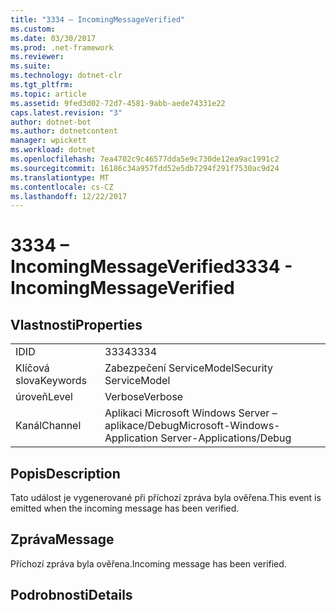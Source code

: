 ```yaml
---
title: "3334 – IncomingMessageVerified"
ms.custom: 
ms.date: 03/30/2017
ms.prod: .net-framework
ms.reviewer: 
ms.suite: 
ms.technology: dotnet-clr
ms.tgt_pltfrm: 
ms.topic: article
ms.assetid: 9fed3d02-72d7-4581-9abb-aede74331e22
caps.latest.revision: "3"
author: dotnet-bot
ms.author: dotnetcontent
manager: wpickett
ms.workload: dotnet
ms.openlocfilehash: 7ea4702c9c46577dda5e9c730de12ea9ac1991c2
ms.sourcegitcommit: 16186c34a957fdd52e5db7294f291f7530ac9d24
ms.translationtype: MT
ms.contentlocale: cs-CZ
ms.lasthandoff: 12/22/2017
---
```

# <a name="3334---incomingmessageverified"></a><span data-ttu-id="f0d01-102">3334 – IncomingMessageVerified</span><span class="sxs-lookup"><span data-stu-id="f0d01-102">3334 - IncomingMessageVerified</span></span>
## <a name="properties"></a><span data-ttu-id="f0d01-103">Vlastnosti</span><span class="sxs-lookup"><span data-stu-id="f0d01-103">Properties</span></span>  
  
|||  
|-|-|  
|<span data-ttu-id="f0d01-104">ID</span><span class="sxs-lookup"><span data-stu-id="f0d01-104">ID</span></span>|<span data-ttu-id="f0d01-105">3334</span><span class="sxs-lookup"><span data-stu-id="f0d01-105">3334</span></span>|  
|<span data-ttu-id="f0d01-106">Klíčová slova</span><span class="sxs-lookup"><span data-stu-id="f0d01-106">Keywords</span></span>|<span data-ttu-id="f0d01-107">Zabezpečení ServiceModel</span><span class="sxs-lookup"><span data-stu-id="f0d01-107">Security ServiceModel</span></span>|  
|<span data-ttu-id="f0d01-108">úroveň</span><span class="sxs-lookup"><span data-stu-id="f0d01-108">Level</span></span>|<span data-ttu-id="f0d01-109">Verbose</span><span class="sxs-lookup"><span data-stu-id="f0d01-109">Verbose</span></span>|  
|<span data-ttu-id="f0d01-110">Kanál</span><span class="sxs-lookup"><span data-stu-id="f0d01-110">Channel</span></span>|<span data-ttu-id="f0d01-111">Aplikaci Microsoft Windows Server – aplikace/Debug</span><span class="sxs-lookup"><span data-stu-id="f0d01-111">Microsoft-Windows-Application Server-Applications/Debug</span></span>|  
  
## <a name="description"></a><span data-ttu-id="f0d01-112">Popis</span><span class="sxs-lookup"><span data-stu-id="f0d01-112">Description</span></span>  
 <span data-ttu-id="f0d01-113">Tato událost je vygenerované při příchozí zpráva byla ověřena.</span><span class="sxs-lookup"><span data-stu-id="f0d01-113">This event is emitted when the incoming message has been verified.</span></span>  
  
## <a name="message"></a><span data-ttu-id="f0d01-114">Zpráva</span><span class="sxs-lookup"><span data-stu-id="f0d01-114">Message</span></span>  
 <span data-ttu-id="f0d01-115">Příchozí zpráva byla ověřena.</span><span class="sxs-lookup"><span data-stu-id="f0d01-115">Incoming message has been verified.</span></span>  
  
## <a name="details"></a><span data-ttu-id="f0d01-116">Podrobnosti</span><span class="sxs-lookup"><span data-stu-id="f0d01-116">Details</span></span>
